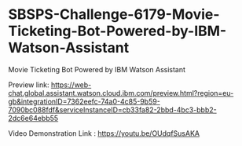 # SBSPS-Challenge-6179-Movie-Ticketing-Bot-Powered-by-IBM-Watson-Assistant
Movie Ticketing Bot Powered by IBM Watson Assistant

Preview link: https://web-chat.global.assistant.watson.cloud.ibm.com/preview.html?region=eu-gb&integrationID=7362eefc-74a0-4c85-9b59-7090bc088fdf&serviceInstanceID=cb33fa82-2bbd-4bc3-bbb2-2dc6e64ebb55

Video Demonstration Link : https://youtu.be/OUdqfSusAKA
